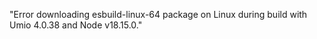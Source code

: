 "Error downloading esbuild-linux-64 package on Linux during build with Umio 4.0.38 and Node v18.15.0."
